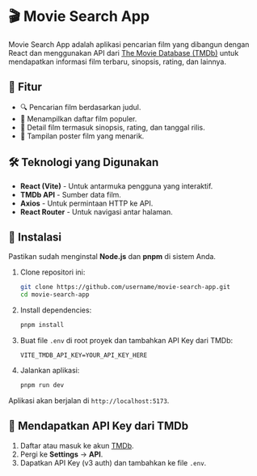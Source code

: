 # 🎬 Movie Search App

Movie Search App adalah aplikasi pencarian film yang dibangun dengan React dan menggunakan API dari [The Movie Database (TMDb)](https://www.themoviedb.org/) untuk mendapatkan informasi film terbaru, sinopsis, rating, dan lainnya.

## 🚀 Fitur
- 🔍 Pencarian film berdasarkan judul.
- 📃 Menampilkan daftar film populer.
- 📄 Detail film termasuk sinopsis, rating, dan tanggal rilis.
- 🎥 Tampilan poster film yang menarik.

## 🛠️ Teknologi yang Digunakan
- **React (Vite)** - Untuk antarmuka pengguna yang interaktif.
- **TMDb API** - Sumber data film.
- **Axios** - Untuk permintaan HTTP ke API.
- **React Router** - Untuk navigasi antar halaman.

## 🔧 Instalasi
Pastikan sudah menginstal **Node.js** dan **pnpm** di sistem Anda.

1. Clone repositori ini:
    ```bash
    git clone https://github.com/username/movie-search-app.git
    cd movie-search-app
    ```

2. Install dependencies:
    ```bash
    pnpm install
    ```

3. Buat file `.env` di root proyek dan tambahkan API Key dari TMDb:
    ```
    VITE_TMDB_API_KEY=YOUR_API_KEY_HERE
    ```

4. Jalankan aplikasi:
    ```bash
    pnpm run dev
    ```

Aplikasi akan berjalan di `http://localhost:5173`.

## 🔑 Mendapatkan API Key dari TMDb
1. Daftar atau masuk ke akun [TMDb](https://www.themoviedb.org/).
2. Pergi ke **Settings** -> **API**.
3. Dapatkan API Key (v3 auth) dan tambahkan ke file `.env`.
